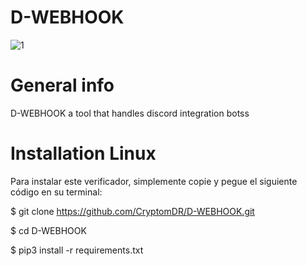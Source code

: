 # D-WEBHOOK
![1](https://user-images.githubusercontent.com/102984360/179405076-c46d8e66-3b27-4888-a996-a4ddd2eecb68.png)
# General info
D-WEBHOOK a tool that handles discord integration botss
# Installation Linux
Para instalar este verificador, simplemente copie y pegue el siguiente código en su terminal:

$ git clone https://github.com/CryptomDR/D-WEBHOOK.git

$ cd D-WEBHOOK

$ pip3 install -r requirements.txt
